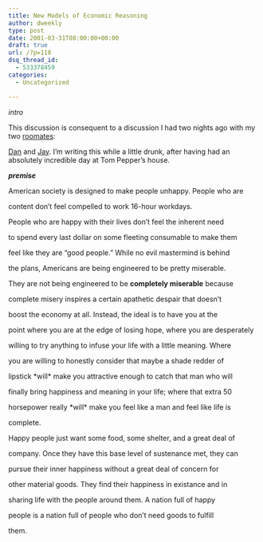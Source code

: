 ```yaml
---
title: New Models of Economic Reasoning
author: dweekly
type: post
date: 2001-03-31T08:00:00+00:00
draft: true
url: /?p=118
dsq_thread_id:
  - 533378459
categories:
  - Uncategorized

---
```

_intro_
  
This discussion is consequent to a discussion I had two nights ago with my two [roomates][1]:
  
[Dan][2] and [Jay][3]. I&#8217;m writing this while a little drunk, after having had an absolutely incredible day at Tom Pepper&#8217;s house.

**_premise_**
  
American society is designed to make people unhappy. People who are
  
content don&#8217;t feel compelled to work 16-hour workdays.
  
People who are happy with their lives don&#8217;t feel the inherent need
  
to spend every last dollar on some fleeting consumable to make them
  
feel like they are &#8220;good people.&#8221; While no evil mastermind is behind
  
the plans, Americans are being engineered to be pretty miserable.

They are not being engineered to be **completely miserable** because
  
complete misery inspires a certain apathetic despair that doesn&#8217;t
  
boost the economy at all. Instead, the ideal is to have you at the
  
point where you are at the edge of losing hope, where you are desperately
  
willing to try anything to infuse your life with a little meaning. Where
  
you are willing to honestly consider that maybe a shade redder of
  
lipstick \*will\* make you attractive enough to catch that man who will
  
finally bring happiness and meaning in your life; where that extra 50
  
horsepower really \*will\* make you feel like a man and feel like life is
  
complete.

Happy people just want some food, some shelter, and a great deal of
  
company. Once they have this base level of sustenance met, they can
  
pursue their inner happiness without a great deal of concern for
  
other material goods. They find their happiness in existance and in
  
sharing life with the people around them. A nation full of happy
  
people is a nation full of people who don&#8217;t need goods to fulfill
  
them.

 [1]: http://www.hackerdojo.com/
 [2]: http://www.doxpara.com/
 [3]: http://jay.hackerdojo.com/